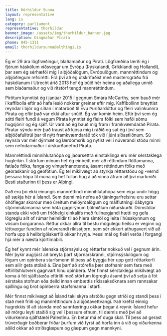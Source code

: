 ```yaml
---
title: Þórhildur Sunna
layout: representative
lang: is
category: parliament
representative: thorhildur
banner_image: /assets/img/thorhildur_banner.jpg
description: Þingmaður Pírata
phone: 845-1311
email: thorhildursunna@althingi.is
---
```


Ég er 29 ára lögfræðingur, blaðamaður og Pírati. Lögfræðina lærði ég í fjórum háskólum víðsvegar um Evrópu (Þýskalandi, Grikklandi og Hollandi), þar sem ég sérhæfði mig í alþjóðalögum, Evrópulögum, mannréttindum og alþjóðlegum refsirétti. Frá því að ég útskrifaðist með mastersgráðu frá háskólanum í Utrecht árið 2013 hef ég búið hér heima og aðallega unnið sem blaðamaður og við ritstörf tengd mannréttindum.

Pírötum kynntist ég í janúar 2015 í gegnum Smára McCarthy, sem bauð mér í kaffibolla eftir að hafa lesið nokkrar greinar eftir mig. Kaffibollinn breyttist reyndar í bjór og síðan í matarboð til Evu Þuríðardóttur og fleiri valinkunnra Pírata og eftir það var ekki aftur snúið. Ég var komin heim. Eftir því sem ég sótti fleiri fundi á vegum Pírata kynntist ég fleira fólki sem hafði sömu hugsjónir og ég sjálf. Úr varð að ég bauð mig fram í framkvæmdaráð Pírata. Píratar sýndu mér það traust að kjósa mig í ráðið og sat ég í því sem alþjóðafulltrúi þar til nýtt framkvæmdaráð tók við í júní síðastliðnum. Sú reynsla var mér dýrmæt og lærdómsrík og nýtist vel í núverandi stöðu minni sem nefndarmaður í úrskurðanefnd Pírata.

Mannréttindi minnihlutahópa og jaðarsettra einstaklinga eru mér sérstaklega hugleikin. Í störfum mínum hef ég einbeitt mér að réttindum flóttamanna, fatlaðs fólks, fanga og vímuefnanotenda, ásamt réttindum fólks með geðraskanir og geðfötlun. Ég tel mikilvægt að styrkja réttarstöðu og -vernd þessara hópa til muna og hef fullan hug á að vinna áfram að því markmiði. Besti staðurinn til þess er Alþingi.

Það eru þó ekki einungis mannréttindi minnihlutahópa sem eiga undir högg að sækja hér á Íslandi. Sem dæmi má nefna að tjáningarfrelsinu eru settar óhóflegar skorður með úreltum meiðyrðalögum og málflutningi óábyrgra stjórnmálamanna sem hóta gagnrýnum fjölmiðlum niðurskurði. Dómstólar standa ekki vörð um friðhelgi einkalífs með fullnægjandi hætti og gefa lögreglu allt of rúmar heimildir til að hlera símtöl og leita í húsakynnum og vösum borgaranna. Réttur okkar allra til bestu mögulegu heilsu er veginn og léttvægur fundinn af núverandi ríkisstjórn, sem sér ekkert athugavert við að horfa upp á heilbrigðiskerfið okkar hrynja. Þessi mál og fleiri verða í forgangi hjá mér á næsta kjörtímabili.

Ég hef kynnt mér íslenska stjórnsýslu og réttarfar nokkuð vel í gegnum árin. Mér þykir augljóst að breyta þarf stjórnarskránni, stjórnsýslulögum og lögum um opinbera starfsmenn til þess að byggja hér upp gott réttarkerfi sem allir geta stólað á. Eins þarf að stórefla þær stofnanir sem fara með eftirlitshlutverk gagnvart hinu opinbera. Mér finnst sérstaklega mikilvægt að koma á fót sjálfstæðu eftirliti með störfum lögreglu ásamt því að setja á fót sérstaka stofnun eða deild innan embættis ríkissaksóknara sem rannsakar spillingu og brot opinberra starfsmanna í starfi.

Mér finnst mikilvægt að Ísland taki skýra afstöðu gegn stríði og standi þess í stað með friði og mannréttindum á alþjóðavettvangi. Það krefst einnig hugrekkis til að standa með sannfæringu okkar þegar á reynir. Ísland hefur að mörgu leyti staðið sig vel í þessum efnum, til dæmis með því að viðurkenna sjálfstæði Palestínu. En betur má ef duga skal. Til þess að gerast trúverðugir boðberar friðar þurfum við fyrst að horfa inn á við og viðurkenna aðild okkar að stríðsglæpum og glæpum gegn mannkyni.
